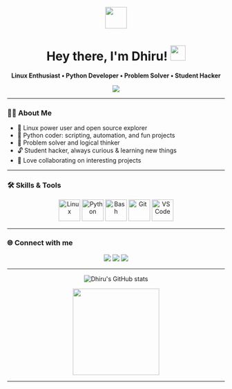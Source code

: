 <!-- Animated waving hand SVG -->
<p align="center">
  <img src="https://raw.githubusercontent.com/dhiru69-tech/dhiru69-tech/main/assets/wave.gif" width="50px">
</p>

<h1 align="center">Hey there, I'm Dhiru! <img src="https://media.giphy.com/media/hvRJCLFzcasrR4ia7z/giphy.gif" width="35"></h1>

<p align="center">
  <b>Linux Enthusiast • Python Developer • Problem Solver • Student Hacker</b>
</p>

<!-- Animated typing effect -->
<p align="center">
  <img src="https://readme-typing-svg.demolab.com?font=Fira+Code&weight=500&size=22&pause=1000&color=00FFAD&center=true&vCenter=true&width=500&lines=Welcome+to+my+GitHub+profile!;Linux+%F0%9F%90%BC+Python+%F0%9F%90%8D+Open+Source+%F0%9F%92%BB;Solving+problems+one+bug+at+a+time.;Let%27s+learn+and+build+together!"/>
</p>

---

### 👨‍💻 About Me

- 🐧 Linux power user and open source explorer
- 🐍 Python coder: scripting, automation, and fun projects
- 🧠 Problem solver and logical thinker
- 🔓 Student hacker, always curious & learning new things
- 🤝 Love collaborating on interesting projects

---

### 🛠️ Skills & Tools

<p align="center">
  <img src="https://cdn.jsdelivr.net/gh/devicons/devicon/icons/linux/linux-original.svg" width="50" alt="Linux"/>
  <img src="https://cdn.jsdelivr.net/gh/devicons/devicon/icons/python/python-original.svg" width="50" alt="Python"/>
  <img src="https://cdn.jsdelivr.net/gh/devicons/devicon/icons/bash/bash-original.svg" width="50" alt="Bash"/>
  <img src="https://cdn.jsdelivr.net/gh/devicons/devicon/icons/git/git-original.svg" width="50" alt="Git"/>
  <img src="https://cdn.jsdelivr.net/gh/devicons/devicon/icons/vscode/vscode-original.svg" width="50" alt="VS Code"/>
</p>

---

### 🌐 Connect with me

<p align="center">
  <a href="https://twitter.com/your_twitter" target="_blank"><img src="https://img.shields.io/badge/Twitter-1DA1F2?style=for-the-badge&logo=twitter&logoColor=white"></a>
  <a href="https://linkedin.com/in/your_linkedin" target="_blank"><img src="https://img.shields.io/badge/LinkedIn-0077B5?style=for-the-badge&logo=linkedin&logoColor=white"></a>
  <a href="mailto:your_email@example.com" target="_blank"><img src="https://img.shields.io/badge/Email-D14836?style=for-the-badge&logo=gmail&logoColor=white"></a>
</p>

---

<p align="center">
  <img src="https://github-readme-stats.vercel.app/api?username=dhiru69-tech&show_icons=true&theme=tokyonight" alt="Dhiru's GitHub stats"/>
</p>

<p align="center">
  <img src="https://github.com/dhiru69-tech/dhiru69-tech/blob/main/assets/hacker.gif" width="200"/>
</p>

---

<p align="center">
  <img src="https://komarev.com/ghpvc/?username=dhiru69-tech&style=flat-square&color=blue" alt=""/>
</p>
